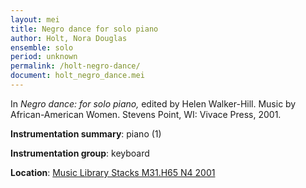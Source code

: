 ```yaml
---
layout: mei
title: Negro dance for solo piano   
author: Holt, Nora Douglas
ensemble: solo 
period: unknown
permalink: /holt-negro-dance/
document: holt_negro_dance.mei
---
```


In *Negro dance: for solo piano,* edited by Helen Walker-Hill. Music by African-American Women. Stevens Point, WI: Vivace Press, 2001.

**Instrumentation summary**: piano (1)

**Instrumentation group**: keyboard

**Location**: <a href="https://tufts-primo.hosted.exlibrisgroup.com/permalink/f/bnf7qa/01TUN_ALMA21103183180003851" target="_blank">Music Library Stacks M31.H65 N4 2001</a>
